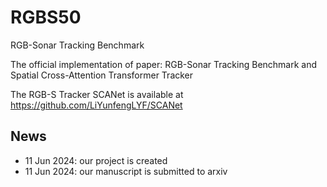 # RGBS50

RGB-Sonar Tracking Benchmark


The official implementation of paper:
RGB-Sonar Tracking Benchmark and Spatial Cross-Attention Transformer Tracker

The RGB-S Tracker SCANet is available at https://github.com/LiYunfengLYF/SCANet
## News

- 11 Jun 2024:  our project is created
- 11 Jun 2024:  our manuscript is submitted to arxiv


